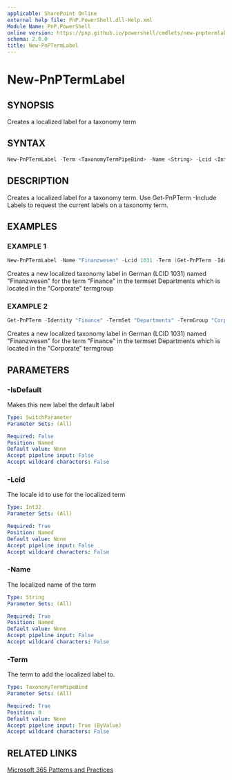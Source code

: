 ```yaml
---
applicable: SharePoint Online
external help file: PnP.PowerShell.dll-Help.xml
Module Name: PnP.PowerShell
online version: https://pnp.github.io/powershell/cmdlets/new-pnptermlabel
schema: 2.0.0
title: New-PnPTermLabel
---
```


# New-PnPTermLabel

## SYNOPSIS
Creates a localized label for a taxonomy term

## SYNTAX


```powershell
New-PnPTermLabel -Term <TaxonomyTermPipeBind> -Name <String> -Lcid <Int32> [-IsDefault] [<CommonParameters>]
```

## DESCRIPTION
Creates a localized label for a taxonomy term. Use Get-PnPTerm -Include Labels to request the current labels on a taxonomy term.

## EXAMPLES

### EXAMPLE 1
```powershell
New-PnPTermLabel -Name "Finanzwesen" -Lcid 1031 -Term (Get-PnPTerm -Identity "Finance" -TermSet "Departments" -TermGroup "Corporate")
```

Creates a new localized taxonomy label in German (LCID 1031) named "Finanzwesen" for the term "Finance" in the termset Departments which is located in the "Corporate" termgroup

### EXAMPLE 2
```powershell
Get-PnPTerm -Identity "Finance" -TermSet "Departments" -TermGroup "Corporate" | New-PnPTermLabel -Name "Finanzwesen" -Lcid 1031
```

Creates a new localized taxonomy label in German (LCID 1031) named "Finanzwesen" for the term "Finance" in the termset Departments which is located in the "Corporate" termgroup

## PARAMETERS

### -IsDefault
Makes this new label the default label

```yaml
Type: SwitchParameter
Parameter Sets: (All)

Required: False
Position: Named
Default value: None
Accept pipeline input: False
Accept wildcard characters: False
```

### -Lcid
The locale id to use for the localized term

```yaml
Type: Int32
Parameter Sets: (All)

Required: True
Position: Named
Default value: None
Accept pipeline input: False
Accept wildcard characters: False
```

### -Name
The localized name of the term

```yaml
Type: String
Parameter Sets: (All)

Required: True
Position: Named
Default value: None
Accept pipeline input: False
Accept wildcard characters: False
```

### -Term
The term to add the localized label to.

```yaml
Type: TaxonomyTermPipeBind
Parameter Sets: (All)

Required: True
Position: 0
Default value: None
Accept pipeline input: True (ByValue)
Accept wildcard characters: False
```

## RELATED LINKS

[Microsoft 365 Patterns and Practices](https://aka.ms/m365pnp)